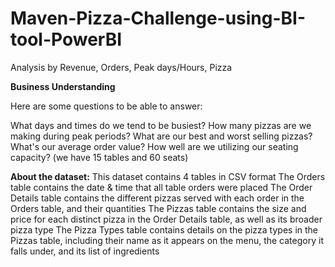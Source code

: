 # Maven-Pizza-Challenge-using-BI-tool-PowerBI
Analysis by Revenue, Orders, Peak days/Hours, Pizza

**Business Understanding**

Here are some questions to be able to answer:

What days and times do we tend to be busiest?
How many pizzas are we making during peak periods?
What are our best and worst selling pizzas?
What's our average order value?
How well are we utilizing our seating capacity? (we have 15 tables and 60 seats)

**About the dataset:**
This dataset contains 4 tables in CSV format
The Orders table contains the date & time that all table orders were placed
The Order Details table contains the different pizzas served with each order in the Orders table, and their quantities
The Pizzas table contains the size and price for each distinct pizza in the Order Details table, as well as its broader pizza type
The Pizza Types table contains details on the pizza types in the Pizzas table, including their name as it appears on the menu, the category it falls under, and its list of ingredients
